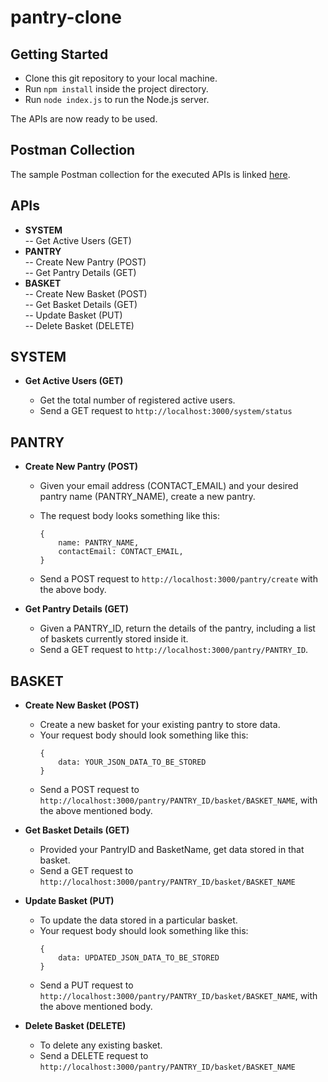 # pantry-clone

## Getting Started

- Clone this git repository to your local machine.
- Run `npm install` inside the project directory.
- Run `node index.js` to run the Node.js server.

The APIs are now ready to be used.

## Postman Collection

The sample Postman collection for the executed APIs is linked [here](https://www.postman.com/spaceflight-geoscientist-21820644/workspace/pantry-clone/collection/19676415-25f589a3-dc30-4baa-9620-519e2fda2653).

## APIs

- **SYSTEM**  
   -- Get Active Users (GET)
- **PANTRY**  
   -- Create New Pantry (POST)  
   -- Get Pantry Details (GET)
- **BASKET**  
   -- Create New Basket (POST)  
   -- Get Basket Details (GET)  
   -- Update Basket (PUT)  
   -- Delete Basket (DELETE)

## SYSTEM

- **Get Active Users (GET)**

  - Get the total number of registered active users.
  - Send a GET request to `http://localhost:3000/system/status`

## PANTRY

- **Create New Pantry (POST)**

  - Given your email address (CONTACT_EMAIL) and your desired pantry name (PANTRY_NAME), create a new pantry.
  - The request body looks something like this:

    ```
    {
    	name: PANTRY_NAME,
    	contactEmail: CONTACT_EMAIL,
    }
    ```

  - Send a POST request to `http://localhost:3000/pantry/create` with the above body.

- **Get Pantry Details (GET)**

  - Given a PANTRY_ID, return the details of the pantry, including a list of baskets currently stored inside it.
  - Send a GET request to `http://localhost:3000/pantry/PANTRY_ID`.

## BASKET

- **Create New Basket (POST)**

  - Create a new basket for your existing pantry to store data.
  - Your request body should look something like this:
    ```
    {
    	data: YOUR_JSON_DATA_TO_BE_STORED
    }
    ```
  - Send a POST request to `http://localhost:3000/pantry/PANTRY_ID/basket/BASKET_NAME`, with the above mentioned body.

- **Get Basket Details (GET)**

  - Provided your PantryID and BasketName, get data stored in that basket.
  - Send a GET request to `http://localhost:3000/pantry/PANTRY_ID/basket/BASKET_NAME`

- **Update Basket (PUT)**

  - To update the data stored in a particular basket.
  - Your request body should look something like this:
    ```
    {
    	data: UPDATED_JSON_DATA_TO_BE_STORED
    }
    ```
  - Send a PUT request to `http://localhost:3000/pantry/PANTRY_ID/basket/BASKET_NAME`, with the above mentioned body.

- **Delete Basket (DELETE)**

  - To delete any existing basket.
  - Send a DELETE request to `http://localhost:3000/pantry/PANTRY_ID/basket/BASKET_NAME`
